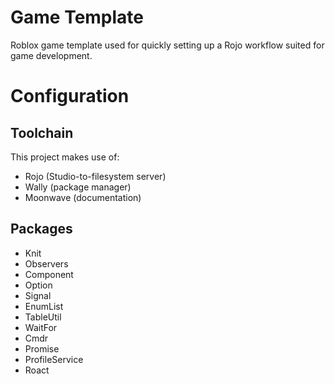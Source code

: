 # Game Template
Roblox game template used for quickly setting up a Rojo workflow suited for game development.

# Configuration
## Toolchain
This project makes use of:
- Rojo (Studio-to-filesystem server)
- Wally (package manager)
- Moonwave (documentation)

## Packages
- Knit
- Observers
- Component
- Option
- Signal
- EnumList
- TableUtil
- WaitFor
- Cmdr
- Promise
- ProfileService
- Roact